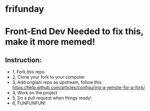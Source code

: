 # frifunday

# Front-End Dev Needed to fix this, make it more memed!

## Instruction:
 - 1, Fork this repo
 - 2, Clone your fork to your computer
 - 3, Add origianl repo as upstream, follow this https://help.github.com/articles/configuring-a-remote-for-a-fork/
 - 4, Work on the project
 - 5, Do a pull request when things ready!
 - 6, FUNFUNFUN!
